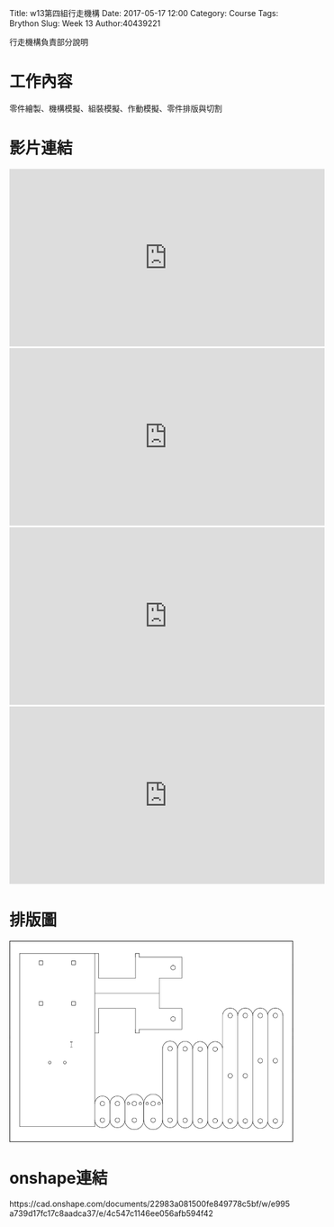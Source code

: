 Title:  w13第四組行走機構
Date: 2017-05-17 12:00
Category: Course
Tags: Brython
Slug: Week 13
Author:40439221


 行走機構負責部分說明

<!-- PELICAN_END_SUMMARY -->
<h1>工作內容</h1>
零件繪製、機構模擬、組裝模擬、作動模擬、零件排版與切割
<h1>影片連結</h1>

<iframe width="560" height="315" src="https://www.youtube.com/embed/X4OFK8FOBYo" frameborder="0" allowfullscreen></iframe>

<iframe width="560" height="315" src="https://www.youtube.com/embed/RRHEYAVaWyU" frameborder="0" allowfullscreen></iframe>

<iframe width="560" height="315" src="https://www.youtube.com/embed/fVgE1uNOhbQ" frameborder="0" allowfullscreen></iframe>

<iframe width="560" height="315" src="https://www.youtube.com/embed/0YoMDGBQM64" frameborder="0" allowfullscreen></iframe>
<h1>排版圖</h1>
<img src="../data/worker.png" width="800" />
<h1>onshape連結</h1>
https://cad.onshape.com/documents/22983a081500fe849778c5bf/w/e995a739d17fc17c8aadca37/e/4c547c1146ee056afb594f42

